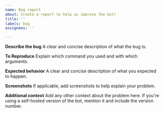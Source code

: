 ```yaml
---
name: Bug report
about: Create a report to help us improve the bot!
title: ''
labels: bug
assignees: ''

---
```


**Describe the bug**
A clear and concise description of what the bug is.

**To Reproduce**
Explain which command you used and with which arguments.

**Expected behavior**
A clear and concise description of what you expected to happen.

**Screenshots**
If applicable, add screenshots to help explain your problem.

**Additional context**
Add any other context about the problem here. If you're using a self-hosted version of the bot, mention it and include the version number.
